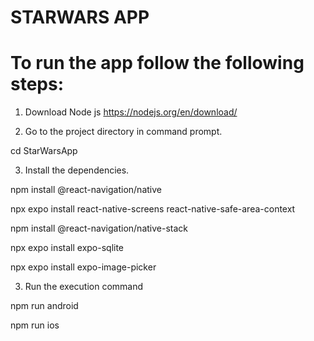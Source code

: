 # STARWARS APP 


# To run the app follow the following steps:

1. Download Node js https://nodejs.org/en/download/

2. Go to the project directory in command prompt.

cd StarWarsApp

3. Install the dependencies.

npm install @react-navigation/native

npx expo install react-native-screens react-native-safe-area-context

npm install @react-navigation/native-stack

npx expo install expo-sqlite

npx expo install expo-image-picker

3. Run the execution command

npm run android

npm run ios